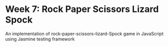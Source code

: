 Week 7: Rock Paper Scissors Lizard Spock
========================================

An implementation of rock-paper-scissors-lizard-Spock game in JavaScript using Jasmine testing framework
